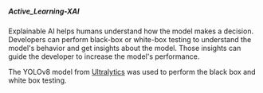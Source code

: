 ##### Active_Learning-XAI
Explainable AI helps humans understand how the model makes a decision. Developers can perform black-box or white-box testing to understand the model's behavior and get insights about the model. Those insights can guide the developer to increase the model's performance.

The YOLOv8 model from [Ultralytics](https://github.com/ultralytics/ultralytics) was used to perform the black box and white box testing. 
